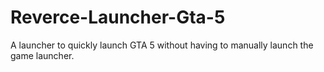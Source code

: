 # Reverce-Launcher-Gta-5
A launcher to quickly launch GTA 5 without having to manually launch the game launcher.

